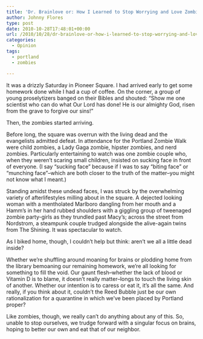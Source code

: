 ```yaml
---
title: 'Dr. Brainlove or: How I Learned to Stop Worrying and Love Zombies'
author: Johnny Flores
type: post
date: 2010-10-28T17:48:01+00:00
url: /2010/10/28/dr-brainlove-or-how-i-learned-to-stop-worrying-and-love-zombies/
categories:
  - Opinion
tags:
  - portland
  - zombies

---
```

It was a drizzly Saturday in Pioneer Square. I had arrived early to get some homework done while I had a cup of coffee. On the corner, a group of young proselytizers banged on their Bibles and shouted: “Show me one scientist who can do what Our Lord has done! He is our almighty God, risen from the grave to forgive our sins!”

Then, the zombies started arriving.

Before long, the square was overrun with the living dead and the evangelists admitted defeat. In attendance for the Portland Zombie Walk were child zombies, a Lady Gaga zombie, hipster zombies, and nerd zombies. Particularly entertaining to watch was one zombie couple who, when they weren’t scaring small children, insisted on sucking face in front of everyone. (I say “sucking face” because if I was to say “biting face” or “munching face”–which are both closer to the truth of the matter–you might not know what I meant.)

Standing amidst these undead faces, I was struck by the overwhelming variety of afterlifestyles milling about in the square. A dejected looking woman with a mentholated Marlboro dangling from her mouth and a Hamm’s in her hand rubbed shoulders with a giggling group of tweenaged zombie party-girls as they trundled past Macy’s; across the street from Nordstrom, a steampunk couple trudged alongside the alive-again twins from The Shining. It was spectacular to watch.

As I biked home, though, I couldn’t help but think: aren’t we all a little dead inside?

Whether we’re shuffling around moaning for brains or plodding home from the library bemoaning our remaining homework, we’re all looking for something to fill the void. Our gaunt flesh–whether the lack of blood or Vitamin D is to blame, it doesn’t really matter–longs to touch the living skin of another. Whether our intention is to caress or eat it, it’s all the same. And really, if you think about it, couldn’t the Reed Bubble just be our own rationalization for a quarantine in which we’ve been placed by Portland proper?

Like zombies, though, we really can’t do anything about any of this. So, unable to stop ourselves, we trudge forward with a singular focus on brains, hoping to better our own and eat that of our neighbor.